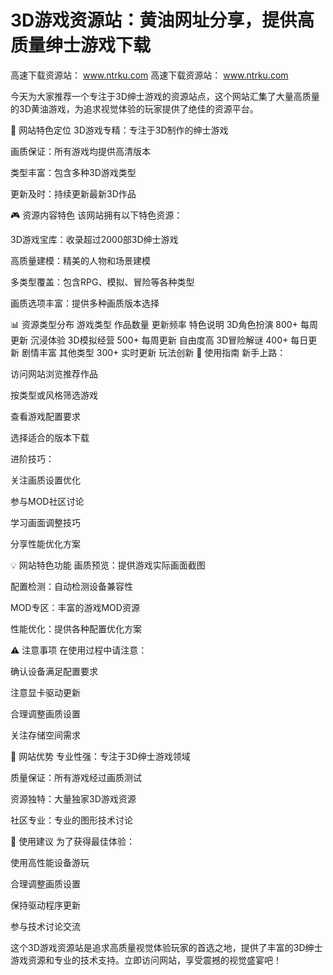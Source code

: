 # 3D游戏资源站：黄油网址分享，提供高质量绅士游戏下载

高速下载资源站： www.ntrku.com 
高速下载资源站： www.ntrku.com 

今天为大家推荐一个专注于3D绅士游戏的资源站点，这个网站汇集了大量高质量的3D黄油游戏，为追求视觉体验的玩家提供了绝佳的资源平台。

🎯 网站特色定位
3D游戏专精：专注于3D制作的绅士游戏

画质保证：所有游戏均提供高清版本

类型丰富：包含多种3D游戏类型

更新及时：持续更新最新3D作品

🎮 资源内容特色
该网站拥有以下特色资源：

3D游戏宝库：收录超过2000部3D绅士游戏

高质量建模：精美的人物和场景建模

多类型覆盖：包含RPG、模拟、冒险等各种类型

画质选项丰富：提供多种画质版本选择

📊 资源类型分布
游戏类型	作品数量	更新频率	特色说明
3D角色扮演	800+	每周更新	沉浸体验
3D模拟经营	500+	每周更新	自由度高
3D冒险解谜	400+	每日更新	剧情丰富
其他类型	300+	实时更新	玩法创新
🚀 使用指南
新手上路：

访问网站浏览推荐作品

按类型或风格筛选游戏

查看游戏配置要求

选择适合的版本下载

进阶技巧：

关注画质设置优化

参与MOD社区讨论

学习画面调整技巧

分享性能优化方案

💡 网站特色功能
画质预览：提供游戏实际画面截图

配置检测：自动检测设备兼容性

MOD专区：丰富的游戏MOD资源

性能优化：提供各种配置优化方案

⚠️ 注意事项
在使用过程中请注意：

确认设备满足配置要求

注意显卡驱动更新

合理调整画质设置

关注存储空间需求

🌟 网站优势
专业性强：专注于3D绅士游戏领域

质量保证：所有游戏经过画质测试

资源独特：大量独家3D游戏资源

社区专业：专业的图形技术讨论

💎 使用建议
为了获得最佳体验：

使用高性能设备游玩

合理调整画质设置

保持驱动程序更新

参与技术讨论交流

这个3D游戏资源站是追求高质量视觉体验玩家的首选之地，提供了丰富的3D绅士游戏资源和专业的技术支持。立即访问网站，享受震撼的视觉盛宴吧！
